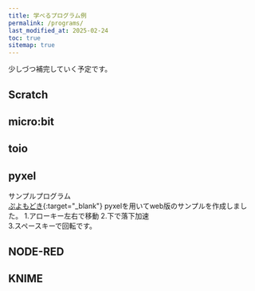```yaml
---
title: 学べるプログラム例
permalink: /programs/
last_modified_at: 2025-02-24
toc: true
sitemap: true
---
```


少しづつ補完していく予定です。

## Scratch

## micro:bit

## toio

## pyxel
サンプルプログラム  
[ぷよもどき](https://coderdojo-odawara.github.io/pypuyo_demo/){:target="_blank"}
pyxelを用いてweb版のサンプルを作成しました。
1.アローキー左右で移動
2.下で落下加速  
3.スペースキーで回転です。


## NODE-RED

## KNIME
